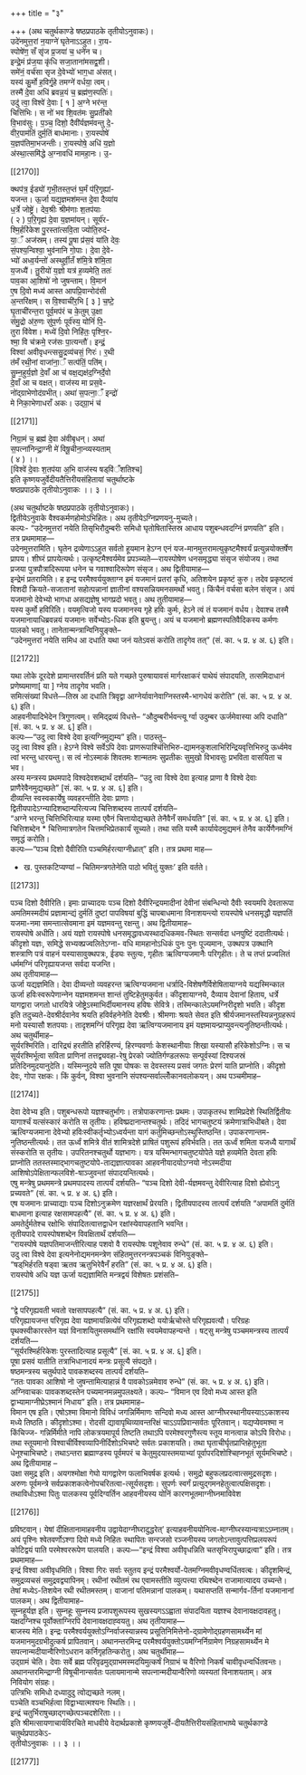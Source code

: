 +++
title = "३"

+++
(अथ चतुर्थकाण्डे षष्ठप्रपाठके तृतीयोऽनुवाकः)।  
उदे॑नमुत्त॒रां न॒याग्ने॑ घृतेनाऽऽहुत। रा॒य-  
स्पोषे॑ण॒ सँ सृ॑ज प्र॒जया॑ च॒ धने॑न च।  
इन्द्रे॒मं प्र॑ज॒या कृ॑धि सजा॒ताना॑मसद्व॒शी।  
समे॑नं॒ वर्च॑सा सृज दे॒वेभ्यो॑ भाग॒धा अ॑सत्।  
यस्य॑ कु॒र्मो ह॒विर्गृ॒हे तमग्ने॑ वर्धया॒ त्वम्।  
तस्मै॑ दे॒वा अधि॑ ब्रवन्न॒यं च॒ ब्रह्म॑ण॒स्पतिः॑।  
उदु॑ त्वा॒ विश्वे॑ दे॒वाः [ १ ] अ॒ग्ने भर॑न्त॒  
चित्ति॑भिः। स नो॑ भव शि॒वत॑मः सु॒प्रती॑को  
वि॒भाव॑सुः। प॒ञ्च॒ दिशो॒ दैवी॑र्यज्ञम॑वन्तु दे॒-  
वीर॒पाम॑तिं दुर्म॒तिं बाध॑मानाः। रा॒यस्पोषे॑  
य॒ज्ञप॑तिमा॒भजन्तीः। रा॒यस्पोषे॒ अधि॑ य॒ज्ञो  
अ॑स्था॒त्समि॑द्धे अ॒ग्नावधि॑ मामहा॒नः। उ॒-

[[2170]]

क्थप॑त्र॒ ईड्यो॑ गृभी॒तस्त॒प्तं घ॒र्मं प॑रि॒गृह्या॑-  
यजन्त। ऊ॒र्जा यद्य॒ज्ञमश॑मन्त दे॒वा दैव्या॑य  
ध॒र्त्रे जोष्ट्रे॑। देव॒श्रीः श्रीम॑णाः श॒तप॑याः  
( २ ) प॒रि॒गृह्य॑ दे॒वा य॒ज्ञमा॑यन्। सूर्य॑र-  
श्मि॒र्हरि॑केश पु॒रस्ता॑त्सवि॒ता ज्योति॒रुद॑-  
या॒ँ अज॑स्रम्। तस्य॑ पू॒षा प्र॑स॒वं या॑ति देवः॒  
सं॒पश्य॒न्विश्‍वा॒ भुव॑नानि गो॒पाः। दे॒वा दे॒वे-  
भ्यो॑ अध्व॒र्यन्तो॑ अस्थुर्वी॒तँ श॑मि॒त्रे श॑मि॒ता  
य॒जध्यै॑। तु॒रीयो॑ य॒ज्ञो यत्र॑ ह॒व्यमेति॒ ततः॑  
पाव॒का आ॒शिषो॑ नो जुषन्ताम्। वि॒मान॑  
ए॒ष दि॒वो मध्य॑ आस्त आपप्रि॒वान्‍रोद॑सी  
अ॒न्तरि॑क्षम्। स वि॒श्वाची॑र॒भि [ ३ ] च॒ष्टे॒  
घृ॒ताची॑रन्त॒रा पूर्व॒मप॑रं च के॒तुम् उ॒क्षा  
स॑मु॒द्रो अ॑रु॒णः सु॑प॒र्णः पूर्व॑स्य॒ योनिं॑ पि॒-  
तुरा वि॑वेश। मध्ये॑ दि॒वो निहि॑तः॒ पृश्नि॒र-  
श्मा॒ वि च॑क्रमे॒ रज॑सः पा॒त्यन्तौ॑। इन्द्रं॒  
विश्वा॑ अवीवृधन्‍त्‍ससु॒द्रव्य॑चसं॒ गिरः॑। र॒थी  
त॑मँ रथी॒नां वाजा॑ना॒ँ सत्प॑तिं॒ पति॑म्।  
सु॒म्‍न॒हुर्य॒ज्ञो दे॒वाँ आ च॑ वक्ष॒द्यक्ष॑द॒ग्निर्दे॒वो  
दे॒वाँ आ च वक्षत्। वाज॑स्य मा प्रस॒वे-  
नो॑द्‍ग्राभेणोद॑ग्रभीत्। अथा॑ स॒पत्‍ना॒ँ इन्द्रो॑  
मे निका॒भेणाधराँ अकः। उद्‍ग्रा॒भं च॑

[[2171]]

निग्रा॒मं च॒ ब्रह्म॑ दे॒वा अ॑वीबृधन्। अथा॑  
स॒पत्‍ना॑निन्द्रा॒ग्‍नी मे॑ विषू॒चीना॒न्‍व्‍यस्यताम्  
( ४ ) ।।  
[विश्वे॑ दे॒वाः श॒तप॑या अ॒भि वाज॑स्य षड्‍‍वि॑ँशतिश्च]  
इति कृष्णयजुर्वेदीयतैत्तिरीयसंहितायां चतुर्थाष्टके  
षष्ठप्रपाठके तृतीयोऽनुवाकः ।। ३ ।।

(अथ चतुर्थाष्टके षष्ठप्रपाठके तृतीयोऽनुवाकः)।  
द्वितीयेऽनुवाके वैश्वकर्मणहोमोऽभिहितः। अथ तृतीयेऽग्निप्रणयनु-मुच्यते।  
कल्पः- “उदेनमुत्तरां नयेति तिसृभिरौदुम्बरीः समिधो घृतोषितास्तिस्र आधाय पशुबन्धवदग्‍निं प्रणयति” इति। तत्र प्रथमामाह—  
उदेनमुत्तरामिति। घृतेन द्रव्येणाऽऽहुत सर्वतो हूयमान हेऽग्‍न एनं यज-मानमुत्तरामत्युकृष्टमैश्वर्यं प्रत्युन्नयोक्तर्षेण प्रापय। शीघ्‍रं प्रापयेत्यर्थः। उत्कृष्टमैश्वर्यमेव प्रपञ्‍च्यते—रायस्पोषेण धनसमृद्ध्या संसृज संयोजय। तथा प्रजया पुत्रपौत्रादिरूपया धनेन च गवाश्वादिरूपेण संसृज। अथ द्वितीयामाह—  
इन्द्रेमं प्रतरामिति। ह इन्द्र परमैश्वर्ययुक्ताग्‍न इमं यजमानं प्रतरां कृधि, अतिशयेन प्रकृष्टं कुरु। तदेव प्रकृष्टत्वं विशदी क्रियते-सजातानां सहोत्पन्नानां ज्ञातीनां वश्यसन्नियमनसमर्थो भवतु। किंचैनं वर्चसा बलेन संसृज। अयं यजमानो देवेभ्यो भागधा असद्यज्ञेषु भागप्रदो भवतु। अथ तुतीयामाह—  
यस्य कुर्मो हविरिति। वयमृत्विजो यस्य यजमानस्य गृहे हविः कुर्मः, हेऽने त्वं तं यजमानं वर्धय। देवाश्च तस्मै यजमानायाधिब्रवन्नयं यजमानः सर्वेभ्योऽ-धिक इति ब्रुयन्तु। अयं च यजमानो ब्रह्मणस्पतिवैदिकस्य कर्मणः पालको भवतु। तानेतान्मन्त्रान्विनियुङ्‍क्ते–  
“उदेनमुत्तरां नयेति समिध आ दधाति यथा जनं यतेऽवसं करोति तादृगेव तत्” (सं. का. ५ प्र. ४ अ. ६) इति।

[[2172]]

यथा लोके दूरदेशे प्रामान्तरवर्तिनं प्रति यते गच्छते पुरुषायावसं मार्गरक्षाकरं पाथेयं संपादयति, तत्समिदाधानं प्रणेष्यमाणा[ या ] ग्‍नेय तादृगेव भवति।  
समित्संख्यां विधत्ते—तिस्र आ दधाति त्रिवृद्वा आग्‍नेर्यावानेवाग्‍निस्तस्मै-भागधेयं करोति” (सं. का. ५ प्र. ४ अ. ६) इति।  
आहवनीयादिभेदेन त्रिगुणत्वम्। समिद्‍द्रव्यं विधत्ते– “औदुम्बरीर्भवन्त्यू र्ग्वा उदुम्बर ऊर्जमेवास्या अपि दधाति” [सं. का. ५ प्र. ४ अ. ६] इति।  
कल्पः—“उदु त्वा विश्वे देवा इत्यग्‍निमुद्यम्य” इति। पाठस्तु–  
उदु त्वा विश्व इति। हेऽग्‍ने विश्वे सर्वेऽपि देवाः प्राणरूपाश्चिंत्तिभिरु-द्यामनकुशलाभिरिन्द्रियवृत्तिभिरुदु ऊर्ध्वमेव त्वां भरन्तु धारयन्तु। स त्वं नोऽस्माकं शिवतमः शान्मतमः सुप्रतीकः सुमुखो विभावसुः प्रभविता वासयिता च भव।  
अस्य मन्त्रस्य प्रथमपादे विश्‍वदेवशब्दार्थं दर्शयति– “उदु त्वा विश्‍वे देवा इत्याह प्राणा वै विश्‍वे देवाः प्राणैरेवैनमुद्यच्छते” [सं. का. ५ प्र. ४ अ. ६] इति।  
दीव्यन्ति स्वस्वकार्येषु व्यवहरन्तीति देवाः प्राणाः।  
द्वितीयपादेऽग्न्यादिशब्दान्परित्यज्य चित्तिशब्दस्य तात्पर्यं दर्शयति–  
“अग्‍ने भरन्तु चित्तिभिरित्याह यस्मा एवैनं चित्तायोद्यच्छते तेनैवैनँ समर्धयति” [सं. का. ५ प्र. ४ अ. ६] इति।  
चित्तिशब्देन * चित्तिमात्रगतेन चित्तमभिप्रेतकार्यं सूच्यते। तथा सति यस्मै कार्यायेदमुद्यमनं तेनैव कार्येणैनमग्‍निं समृद्धं करोति।  
कल्पः—“पञ्च दिशो दैवीरिति पञ्चमिर्हरत्याग्‍नीध्रात्” इति। तत्र प्रथमा माह—  
* ख. पुस्तकटिप्यण्यां – चितिमन्त्रगतेनेति पाठो भवितुं युक्तः’ इति वर्तते।

[[2173]]

पञ्‍च दिशो दैवीरिति। इमाः प्राच्यादयः पञ्च दिशो दैवीरिन्द्रयमादीनां देवीनां संबन्धिन्यो दैवीः स्वयमपि देवतारूपा अमतिमस्मदीयं प्रज्ञामान्द्यं दुर्मतिं दुष्टां पापविषयां बुद्धिं चापबाधमाना विनाशयन्त्यो रायस्पोषे धनसमृद्धौ यज्ञपतिं यजमा-नमा समन्तात्सेवमाना इमं यज्ञमवन्तु रक्षन्तु। अथ द्वितीयामाह–  
रायस्पोषे अधीति। अयं यज्ञो रायस्पोषे धनसमृद्धावध्यस्थादधिकमव-स्थितः सन्सर्वदा धनपुष्टिं ददातीत्यर्थः। कीदृशो यज्ञः, समिद्धे सभ्यक्प्रज्वलितेऽग्‍ना- वधि मामहानोऽधिकं पुनः पुनः पूज्यमानः, उक्थपत्र उक्थानि शस्त्राणि पत्रं वाहनं यस्यासावुक्थपत्रः, ईड्यः स्तुत्यः, गृहीतः ऋत्विग्यजमानैः परिगृहीतः। ते च तप्तं प्रज्वलितं धर्ममग्‍निं परिगृह्यायजन्त सर्वदा यजन्ति।  
अथ तृतीयामाह—  
ऊर्जा यद्यज्ञमिति। देवा दीव्यन्तो व्यवहरन्त ऋत्विग्यजमाना धर्त्रादि-विशेषणैर्विशेषितायाग्‍नये यद्यस्मिन्काल ऊर्जा हविःस्वरूपेणान्‍नेन यज्ञमशमन्त शान्तं तुष्टिहेतुमकुर्वत। कीदृशायाग्‍नये, दैव्याय देवानां हिताय, धर्त्रे यागद्वारा जगतो धारयित्रे जोष्ट्रेऽस्माभिर्दीयमानस्य हविषः सेवित्रे। तस्मिन्कालेऽयमग्‍निरीदृशो भवति। कीदृश इति तदुच्यते-देवश्रीर्दवानेव श्रयति हविर्वहनेनेति देवश्रीः। श्रीमणाः श्रयते सेवत इति श्रीर्यजमानस्तस्यिन्ननुग्रहरूपं मनो यस्यासौ शतपयाः। तादृशमग्निं परिगृह्य देवा ऋत्विग्यजमानाय इमं यज्ञमायन्प्राप्युवन्‍त्‍यनुतिष्ठन्तीत्यर्थः। अथ चतुर्थीमाह–  
सूर्यरश्मिरिति। दारिद्र्यं हरतीति हरिर्हिरण्यं, हिरण्यवर्णाः केशस्थानीयाः शिखा यस्यासौ हरिकेशोऽग्निः। स च सूर्यरश्मिर्भूत्वा सविता प्राणिनां तत्तद्व्यवहा-रेषु प्रेरको ज्योतिर्गण्डलरूपः सन्पूर्वस्यां दिश्यजस्रं प्रतिदिनमुदयानुदेति। यस्मिन्‍नुदये सति पूषा पोषकः स देवस्तस्य प्रसवं जगतः प्रेरणं याति प्राप्‍नोति। कीदृशो देवः, गोपा रक्षकः। किं कुर्वन्, विश्‍वा भुवनानि संपश्यन्सर्वाल्लोँकानवलोकयन्। अथ पञ्चमीमाह–

[[2174]]

देवा देवेभ्य इति। पशुबन्धरूपो यज्ञश्चतुर्भागः। तत्रोपाकरणान्तः प्रथमः। उपाकृतस्ध शामिप्रदेशे स्थितिर्द्वितीयः यागार्श्चं यत्संस्कारं करोति स तृतीयः। हविष्प्रदानान्तश्चतुर्थः। तदिदं भागचतुष्टयं क्रमेणात्राभिधीबते। देवा ऋत्विग्यजमाना देवेभ्यो हविःस्वीकर्तृभ्योऽध्वर्यन्ता यागं कर्तुमिच्छन्तोऽस्थुस्तिष्ठन्ति। उपाकरणान्तम-नुतिष्ठन्तीत्यर्थः। तत ऊर्ध्वं शमित्रे वीतं शामित्रदेशे प्राषितं पशुरूपं हविर्भवति। तत ऊर्ध्वं शमिता यजध्यै यागार्थं संस्करोति स तृतीयः। उपरितनश्चतुर्थो यज्ञभागः। यत्र यस्मिन्भागचतुष्टयोपेते यज्ञे हव्यमेति देवता हविः प्राप्‍नोति ततस्तस्माद्भागचतुष्टयोपे-ताद्यज्ञात्पावका आहवनीयादयोऽग्‍नयो नोऽस्मदीया आशिषोऽपेक्षितान्फलविशे-षाञ्‍जुवन्तां संपादयन्तित्यर्थः।  
एषु मन्त्रेषु प्रथममन्त्रे प्रथमपादस्य तात्पर्यं दर्शयति– “पञ्च दिशो देवी-र्यज्ञमवन्तु देवीरित्याह दिशो ह्येवोऽनु प्रच्यवते” (सं. का. ५ प्र. ४ अ. ६) इति।  
एष यजमानः प्राच्याद्याः पञ्च दिशोऽनुक्रमेण यज्ञरक्षार्थं प्रेरयति। द्वितीयपादस्य तात्पर्यं दर्शयति “अपामतिं दुर्मतिं बाधमाना इत्याह रक्षसामपहत्यै” (सं. का. ५ प्र. ४ अ. ६) इति।  
अमतेर्दुर्मतेश्च रक्षोभिः संपादितत्वात्तद्वाधेन रक्षांस्येवापहतानि भवन्ति।  
तृतीयपादे रायस्पोषशब्देन विवक्षितार्थं दर्शयति—  
“रायस्पोषे यज्ञपतिमाजन्तीरित्याह पशवो वै रायस्पोषः पशूनेवाव रुन्धे” (सं. का. ५ प्र. ४ अ. ६) इति।  
उदु त्वा विश्वे देवा इत्यनेनोद्यमनमन्त्रेण संहितमुत्तरनन्त्रपञ्‍चकं विनियुङ्‍क्ते–  
“षड्‍‍भिर्हरति षड्‍वा ऋतव ऋतुभिरेवैनँ हरति” (सं. का. ५ प्र. ४ अ. ६) इति।  
रायस्पोषे अधि यज्ञ ऊर्जा यद्यज्ञामिति मन्त्रद्वयं विशेषतः प्रशंसति–

[[2175]]

“द्वे परिगृह्यवती भवतो रक्षसापपहत्यै” (सं. का. ५ प्र. ४ अ. ६) इति।  
परिगृह्यायजन्त परिगृह्य देवा यज्ञमायन्नित्येवं परिगृह्यशब्दो ययोर्ऋचोस्ते परिगृह्यवत्यौ। परिग्रहः पृथक्स्वीकारस्तेन यज्ञं विनाशयितुमसमर्थानि रक्षांसि स्वयमेवापहन्यन्ते । षट्सु मन्त्रेषु पञ्‍चममन्त्रस्य तात्पर्यं दर्शयति—  
“सूर्यरश्मिर्हरिकेशः पुरस्तादित्याह प्रसूत्यै” [सं. का. ५ प्र. ४ अ. ६] इति।  
पूषा प्रसवं यातीति तत्राभिधानादयं मन्त्रः प्रसूत्यै संपद्यते।  
षष्ठमन्त्रस्य चतुर्थपादे पावकशब्दस्य तात्पर्यं दर्शयति–  
“ततः पावका आशिषो नो जुषन्तामित्याहान्नं वै पावकोऽन्नमेवाव रुन्धे” (सं. का. ५ प्र. ४ अ. ६) इति।  
अग्निवाचकः पावकशब्दस्तेन पच्यमानमन्नमुपलक्ष्यते। कल्पः– “विमान एव दिवो मध्य आस्त इति द्वाभ्यामाग्नीघ्रेऽश्मानं निधाय” इति। तत्र प्रथमामाह–  
विमान एष इति। एषोऽश्मा विमानो विविधं जगन्निर्मिमाणः सन्दिवो मध्य आस्त आग्नीघ्‍रस्थानीयस्याऽऽकाशस्य मध्ये तिष्ठति। कीदृशोऽश्मा। रोदसी द्यावापृथिव्यावन्तरिक्षं चाऽऽपप्रिवान्सर्वतः पूरितवान्। यद्यप्येवमश्मा न किंचिज्‍ज- गन्निर्मिमीते नापि लोकत्रयमापूर्य तिष्टति तथाऽपि परमेश्वरगुणैस्त्य स्तूय मानत्वान्न कोऽपि विरोधः। तथा स्तूयमानो विश्वाचीर्विश्वव्यापिनीर्दिशोऽभिचष्टे सर्वतः प्रकाशयति। तथा घृताचीर्घृतप्राप्तिहेतुभूता धेनूश्चाभिचष्टे। तथाऽन्तरा ब्रह्माण्डस्य पूर्वमपरं च केतुमुदयास्तमयाभ्यां पूर्वापरदिशोश्चिह्‍नभूतं सूर्यमभिचष्टे। अथ द्वितीयामाह –  
उक्षा समुद्र इति। अयगश्मोक्षा गेघो यागद्वारेण फलाभिवर्षक इत्यर्थः। समुद्रो बहुफलप्रदत्वात्समुद्रसदृशः। अरुणः पूर्वमन्त्रे सर्वप्रकाशकत्वेनोपचरितत्वा-त्सूर्यसदृशः। सुपर्णः स्वर्गं प्रत्युद्गमनहेतुत्वात्पक्षिसदृशः। तथाविधोऽश्मा पितुः पालकस्य पूर्वदिग्वर्तिन आहवनीयस्य योनिं कारणभूतमाग्नीघ्नमाविवेश

[[2176]]

प्रविष्टवान्। येषां दीक्षितानामाहवनीय उद्वायेदाग्नीघ्‍रादुद्धरेत्’ इत्याहवनीययोनित्व-माग्नीघ्‍रस्यान्यत्राऽऽम्नातम्। अयं पृश्निः श्वेतवर्णोऽश्गा दिवो मध्ये निहितः स्थापितः सन्‍रजसो रञ्जनीयस्य जगतोऽन्तावुत्पत्तिप्रलयरूपं कोटिद्वयं पाति परमेश्वररूपेण पालयति। कल्पः—“इन्द्रं विश्वा अवीवृधन्निति चतसृभिरापुच्छाद्रत्वा” इति। तत्र प्रथमामाह—  
इन्द्रं विश्‍वा अवीवृधमिति। विश्‍वा गिरः सर्वाः स्तुतय इन्द्रं परमैश्वर्यो-पेतमग्निमवीवृधण्वर्धितवत्बः। कीदृशमिन्द्रं, समुद्रव्यचसं समुद्रवद्व्यापिनम्। रथीनां रथीतमं रथ एवामस्तीति व्युत्पत्त्या रथिश्ब्देन राजामात्यादय उच्यन्ते। तेषां मध्येऽ-तिशयेन रथी रथीतमस्तम्। वाजानां पतिमन्नानां पालकम्। यथासप्‍ततिं सन्मार्गव-र्तिनां यजमानानां पालकम्। अथ द्वितीयामाह–  
सूम्‍नहूर्यज्ञ इति। सुम्‍नहूः सुम्‍नस्य प्रजापशुरूपस्य सुखस्यगऽऽह्वाता संपादयिता यज्ञश्च देवानावक्षदावहतु। यक्षदग्निश्च पूर्वोक्ताग्निरपि देवानावक्षदाह्‍वयतु। अथ तृतीयामाह—  
बाजस्य मेति। इन्द्रः परमैश्वर्ययुक्तोऽग्निर्वाजस्यान्नस्य प्रसूतिनिमित्तेनो-द्‍ग्रामेणोद्‍ग्रहणसामर्थ्येन मां यजमानमुदग्रभीदुत्कर्ष प्रापितवान्। अथानन्तरमिन्द्र परमैश्‍वर्ययुक्तोऽयमग्‍निर्निग्रामेण निग्रहसामर्थ्येन मे सपत्‍नान्मदीयान्वैरिणोऽधरान कर्निगृहतिन्करोतु। अथ चतुर्थीमाह—  
उद्‍ग्रामं चेति। देवाः सर्वे ब्रह्म परिवृढमुद्‍ग्राभमस्मदयिमुत्कर्षं निग्राभं च वैरिणो निकर्षं चावीवृधन्वर्धितवन्तः। अथानन्तरमिन्द्राग्‍नी विषूचीनान्सर्वतः पलायमानान्मे सपत्‍नान्मदीयान्वैरिणो व्यस्यतां विनाशयताम्। अत्र निवियोग संग्रहः।  
उत्‍त्रिभिः समिधो दध्यादुदु त्वोद्यच्छते नलम्।  
पञ्चेति वञ्‍चभिर्हत्वा विद्वाभ्यात्मश्यनः स्थितिः।।  
इन्द्रं चतुर्भिराषुच्छाद्गच्छेत्पञ्‍चदशेरिताः।।  
इति श्रीमत्सायणाचार्यविरचिते माधवीये वेदार्थप्रकाशे कृष्णयजुर्वे-दीयतैत्तिरीयसंहिताभाष्ये चतुर्थकाण्डे चतुर्थप्रपाठकेऽ-  
तृतीयोऽनुवाकः ।। ३ ।।

[[2177]]
